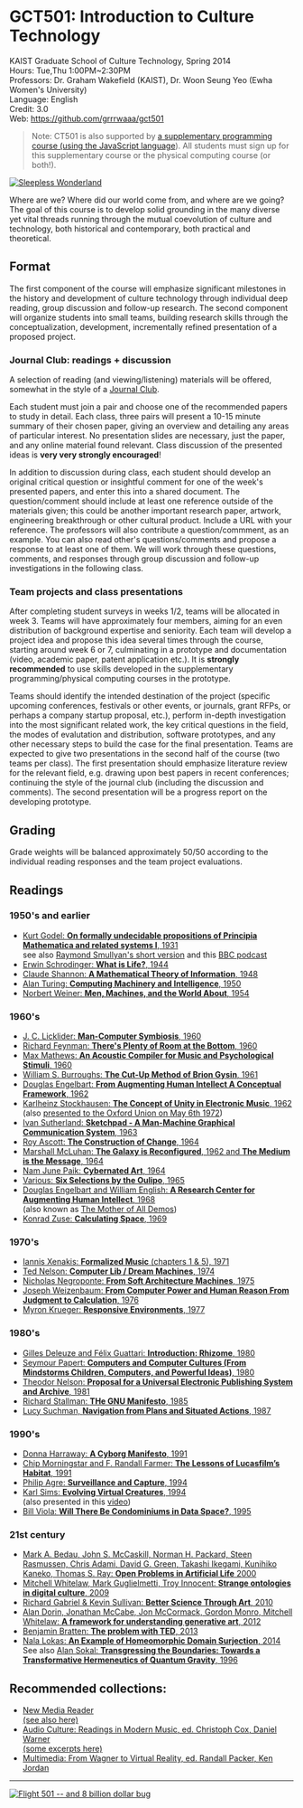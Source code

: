 # GCT501: Introduction to Culture Technology

KAIST Graduate School of Culture Technology, Spring 2014   
Hours: Tue,Thu 1:00PM~2:30PM   
Professors: Dr. Graham Wakefield (KAIST), Dr. Woon Seung Yeo (Ewha Women's University)   
Language: English   
Credit: 3.0   
Web: https://github.com/grrrwaaa/gct501

> Note: CT501 is also supported by [a supplementary programming course (using the JavaScript language](https://github.com/grrrwaaa/gct501/blob/master/js.md)). All students must sign up for this supplementary course or the physical computing course (or both!).

[![Sleepless Wonderland](http://www.thisiscolossal.com/wp-content/uploads/2013/02/yang-1.jpg)](http://www.thisiscolossal.com/2013/02/yang-yongliang-silent-city/)

Where are we? Where did our world come from, and where are we going? The goal of this course is to develop solid grounding in the many diverse yet vital threads running through the mutual coevolution of culture and technology, both historical and contemporary, both practical and theoretical. 

## Format

The first component of the course will emphasize significant milestones in the history and development of culture technology through individual deep reading, group discussion and follow-up research. The second component will organize students into small teams, building research skills through the conceptualization, development, incrementally refined presentation of a proposed project.

### Journal Club: readings + discussion

A selection of reading (and viewing/listening) materials will be offered, somewhat in the style of a [Journal Club](http://en.wikipedia.org/wiki/Journal_club). 

Each student must join a pair and choose one of the recommended papers to study in detail. Each class, three pairs will present a 10-15 minute summary of their chosen paper, giving an overview and detailing any areas of particular interest. No presentation slides are necessary, just the paper, and any online material found relevant. Class discussion of the presented ideas is **very very strongly encouraged**!

In addition to discussion during class, each student should develop an original critical question or insightful comment for one of the week's presented papers, and enter this into a shared document. The question/comment should include at least one reference outside of the materials given; this could be another important research paper, artwork, engineering breakthrough or other cultural product. Include a URL with your reference. The professors will also contribute a question/commment, as an example. You can also read other's questions/comments and propose a response to at least one of them. We will work through these questions, comments, and responses through group discussion and follow-up investigations in the following class.

### Team projects and class presentations

After completing student surveys in weeks 1/2, teams will be allocated in week 3. Teams will have approximately four members, aiming for an even distribution of background expertise and seniority. Each team will develop a project idea and propose this idea several times through the course, starting around week 6 or 7, culminating in a prototype and documentation (video, academic paper, patent application etc.). It is **strongly recommended** to use skills developed in the supplementary programming/physical computing courses in the prototype.

Teams should identify the intended destination of the project (specific upcoming conferences, festivals or other events, or journals, grant RFPs, or perhaps a company startup proposal, etc.), perform in-depth investigation into the most significant related work, the key critical questions in the field, the modes of evalutation and distribution, software prototypes, and any other necessary steps to build the case for the final presentation. Teams are expected to give two presentations in the second half of the course (two teams per class). The first presentation should emphasize literature review for the relevant field, e.g. drawing upon best papers in recent conferences; continuing the style of the journal club (including the discussion and comments). The second presentation will be a progress report on the developing prototype. 

## Grading

Grade weights will be balanced approximately 50/50 according to the individual reading responses and the team project evaluations.

## Readings

### 1950's and earlier

- [Kurt Godel: **On formally undecidable propositions of Principia
Mathematica and related systems I**, 1931](http://www.research.ibm.com/people/h/hirzel/papers/canon00-goedel.pdf)   
see also [Raymond Smullyan's short version](http://blog.plover.com/math/Gdl-Smullyan.html) and this [BBC podcast](http://www.bbc.co.uk/programmes/b00dshx3)
- [Erwin Schrodinger: **What is Life?**, 1944](http://whatislife.stanford.edu/LoCo_files/What-is-Life.pdf)
- [Claude Shannon: **A Mathematical Theory of Information**, 1948](http://www.enseignement.polytechnique.fr/informatique/profs/Nicolas.Sendrier/X02/TI/shannon.pdf)
- [Alan Turing: **Computing Machinery
and Intelligence**, 1950](http://www.manovich.net/vis242_winter_2006/New%20Media%20Reader%20all/03-turing-03.pdf)
- [Norbert Weiner: **Men, Machines, and the World About**, 1954](http://www.manovich.net/vis242_winter_2006/New%20Media%20Reader%20all/04-wiener-03.pdf)

### 1960's

- [J. C. Licklider: **Man-Computer Symbiosis**, 1960](http://www.manovich.net/vis242_winter_2006/New%20Media%20Reader%20all/05-licklider-03.pdf)
- [Richard Feynman: **There's Plenty of Room at the Bottom**, 1960](http://calteches.library.caltech.edu/1976/1/1960Bottom.pdf)
- [Max Mathews: **An Acoustic Compiler for Music and Psychological Stimuli**, 1960](http://www3.alcatel-lucent.com/bstj/vol40-1961/articles/bstj40-3-677.pdf)
- [William S. Burroughs: **The Cut-Up Method of Brion Gysin**, 1961](http://www.manovich.net/vis242_winter_2006/New%20Media%20Reader%20all/07-burroughs-03.pdf)
- [Douglas Engelbart: **From Augmenting Human Intellect
A Conceptual Framework**, 1962](http://www.manovich.net/vis242_winter_2006/New%20Media%20Reader%20all/08-englebart62-03.pdf)
- [Karlheinz Stockhausen: **The Concept of Unity in Electronic Music**, 1962](http://www.jaimeoliver.pe/courses/ci/pdf/stockhausen-1962.pdf)   
(also [presented to the Oxford Union on May 6th 1972](http://ubuweb.com/film/stockhausen_lectures5-1.html))
- [Ivan Sutherland: **Sketchpad - A Man-Machine Graphical Communication System**, 1963](http://www.manovich.net/vis242_winter_2006/New%20Media%20Reader%20all/09-sutherland-03.pdf)
- [Roy Ascott: **The Construction of Change**, 1964](http://www.manovich.net/vis242_winter_2006/New%20Media%20Reader%20all/10-ascott-03.pdf)
- [Marshall McLuhan: **The Galaxy is Reconfigured**, 1962 and **The Medium is the Message**, 1964](http://www.manovich.net/vis242_winter_2006/New%20Media%20Reader%20all/13-mcluhan-03.pdf)
- [Nam June Paik: **Cybernated Art**, 1964](http://www.manovich.net/vis242_winter_2006/New%20Media%20Reader%20all/15-paik-03.pdf)
- [Various: **Six Selections by the Oulipo**, 1965](http://www.manovich.net/vis242_winter_2006/New%20Media%20Reader%20all/12-oulipo-03.pdf)
- [Douglas Engelbart and William English: **A Research Center for Augmenting Human Intellect**, 1968](http://www.manovich.net/vis242_winter_2006/New%20Media%20Reader%20all/16-englebart68-03.pdf)   
(also known as [The Mother of All Demos](http://sloan.stanford.edu/mousesite/1968Demo.html))
- [Konrad Zuse: **Calculating Space**, 1969](ftp://ftp.idsia.ch/pub/juergen/zuserechnenderraum.pdf)

### 1970's

- [Iannis Xenakis: **Formalized Music** (chapters 1 & 5), 1971](http://wiki.dxarts.washington.edu/sandbox/groups/general/wiki/a2033/attachments/7c254/XenakisFormalizeMusic.pdf?sessionID=a3f30c5d2db2af680e2cf41f3627b42c99b9bf5f)
- [Ted Nelson: **Computer Lib / Dream Machines**, 1974](http://www.manovich.net/vis242_winter_2006/New%20Media%20Reader%20all/21-nelson74-03.pdf)
- [Nicholas Negroponte: **From Soft Architecture Machines**, 1975](http://www.manovich.net/vis242_winter_2006/New%20Media%20Reader%20all/23-negroponte-03.pdf)
- [Joseph Weizenbaum: **From Computer Power and Human Reason From Judgment to Calculation**, 1976](http://www.manovich.net/vis242_winter_2006/New%20Media%20Reader%20all/24-Weizenbaum-03.pdf)
- [Myron Krueger: **Responsive Environments**, 1977](http://www.manovich.net/vis242_winter_2006/New%20Media%20Reader%20all/25-kreueger-03.pdf)

### 1980's

- [Gilles Deleuze and Félix Guattari: **Introduction: Rhizome**, 1980](http://www.manovich.net/vis242_winter_2006/New%20Media%20Reader%20all/27-deleuze-03.pdf)
- [Seymour Papert: **Computers and Computer Cultures (From Mindstorms Children, Computers, and Powerful Ideas)**, 1980](http://www.manovich.net/vis242_winter_2006/New%20Media%20Reader%20all/28-papert-03.pdf)
- [Theodor Nelson: **Proposal for a Universal Electronic Publishing System and Archive**, 1981](http://www.manovich.net/vis242_winter_2006/New%20Media%20Reader%20all/30-nelson-03.pdf)
- [Richard Stallman: **THe GNU Manifesto**, 1985](http://www.manovich.net/vis242_winter_2006/New%20Media%20Reader%20all/36-stallman-03.pdf)
- [Lucy Suchman, **Navigation from Plans and Situated Actions**, 1987](http://www.manovich.net/vis242_winter_2006/New%20Media%20Reader%20all/41-suchman-03.pdf)

### 1990's

- [Donna Harraway: **A Cyborg Manifesto**, 1991](http://www.manovich.net/vis242_winter_2006/New%20Media%20Reader%20all/35-haraway-03.pdf)
- [Chip Morningstar and F. Randall Farmer: **The Lessons of Lucasfilm’s Habitat**, 1991](http://www.manovich.net/vis242_winter_2006/New%20Media%20Reader%20all/46-morningstar-03.pdf)
- [Philip Agre: **Surveillance and Capture**, 1994](http://www.manovich.net/vis242_winter_2006/New%20Media%20Reader%20all/51-agre-03.pdf)
- [Karl Sims: **Evolving Virtual Creatures**, 1994](http://www.karlsims.com/papers/siggraph94.pdf)   
(also presented in this [video](https://archive.org/details/sims_evolved_virtual_creatures_1994))
- [Bill Viola: **Will There Be Condominiums in Data Space?**, 1995](http://www.manovich.net/vis242_winter_2006/New%20Media%20Reader%20all/31-viola-03.pdf)

### 21st century

- [Mark A. Bedau, John S. McCaskill, Norman H. Packard, Steen Rasmussen, Chris Adami, David G. Green, Takashi Ikegami, Kunihiko Kaneko, Thomas S. Ray: **Open Problems in Artificial Life** 2000](http://authors.library.caltech.edu/13564/1/BEDal00.pdf)
- [Mitchell Whitelaw, Mark Guglielmetti, Troy Innocent: **Strange ontologies in digital culture**, 2009](http://dl.acm.org/citation.cfm?id=1486512)
- [Richard Gabriel & Kevin Sullivan: **Better Science Through Art**, 2010](http://dreamsongs.net/Files/BetterScienceThroughArt.pdf)
- [Alan Dorin, Jonathan McCabe, Jon McCormack, Gordon Monro, Mitchell Whitelaw: **A framework for understanding generative
art**, 2012](http://www.tandfonline.com/doi/pdf/10.1080/14626268.2012.709940)
- [Benjamin Bratten: **The problem with TED**, 2013](http://www.theguardian.com/commentisfree/2013/dec/30/we-need-to-talk-about-ted/print)
- [Nala Lokas: **An Example of Homeomorphic Domain Surjection**, 2014](http://thatsmathematics.com/mathgen/paper.php?nameType%5B1%5D=custom&customName%5B1%5D=Nala+Lokas)   
   See also [Alan Sokal: **Transgressing the Boundaries: Towards a Transformative Hermeneutics of Quantum Gravity**, 1996](http://compbio.biosci.uq.edu.au/mediawiki/upload/f/f9/Sokal-transgressing-boundaries.pdf)

## Recommended collections: 

- [New Media Reader](http://www.newmediareader.com/)  
[(see also here)](http://www.manovich.net/vis242_winter_2006/New%20Media%20Reader%20all/)
- [Audio Culture: Readings in Modern Music, ed. Christoph Cox, Daniel Warner](http://thewire.co.uk/shop/books/audio_culture__readings_in_modern_music_-_christoph_cox_and_daniel_warner__eds__)   
[(some excerpts here)](http://www.arts.rpi.edu/public_html/century/eao12/Cox%20Warner%20Audio%20Culture.pdf)
- [Multimedia: From Wagner to Virtual Reality, ed. Randall Packer, Ken Jordan](http://www.w2vr.com/Book.html)

---

[![Flight 501 -- and 8 billion dollar bug](http://top-10-list.org/wp-content/uploads/2010/03/Ariane-5-Flight-501.jpg)](http://en.wikipedia.org/w/index.php?title=Ariane_5_Flight_501&redirect=no)
